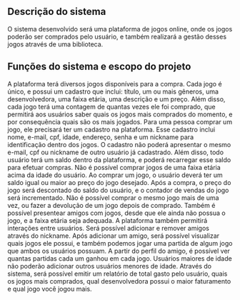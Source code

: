 ## Descrição do sistema
O sistema desenvolvido será uma plataforma de jogos online, onde os jogos poderão ser comprados pelo usuário, e também realizará a gestão desses jogos através de uma biblioteca.

## Funções do sistema e escopo do projeto
A plataforma terá diversos jogos disponíveis para a compra. Cada jogo é único, e possui um cadastro que inclui: título, um ou mais gêneros, uma desenvolvedora, uma faixa etária, uma descrição e um preço. Além disso, cada jogo terá uma contagem de quantas vezes ele foi comprado, que permitirá aos usuários saber quais os jogos mais comprados do momento, e por consequência quais são os mais jogados.
	Para uma pessoa comprar um jogo, ele precisará ter um cadastro na plataforma. Esse cadastro inclui nome, e-mail, cpf, idade, endereço, senha e um nickname para identificação dentro dos jogos. O cadastro não poderá apresentar o mesmo e-mail, cpf ou nickname de outro usuário já cadastrado. Além disso, todo usuário terá um saldo dentro da plataforma, e poderá recarregar esse saldo para efetuar compras. Não é possível comprar jogos de uma faixa etária acima da idade do usuário. Ao comprar um jogo, o usuário deverá ter um saldo igual ou maior ao preço do jogo desejado. Após a compra, o preço do jogo será descontado do saldo do usuário, e o contador de vendas do jogo será incrementado. Não é possível comprar o mesmo jogo mais de uma vez, ou fazer a devolução de um jogo depois de comprado. Também é possível presentear amigos com jogos, desde que ele ainda não possua o jogo, e a faixa etária seja adequada.
	A plataforma também permitirá interações entre usuários. Será possível adicionar e remover amigos através do nickname. Após adicionar um amigo, será possível visualizar quais jogos ele possui, e também podemos jogar uma partida de algum jogo que ambos os usuários possuam. A partir do perfil do amigo, é possível ver quantas partidas cada um ganhou em cada jogo. Usuários maiores de idade não poderão adicionar outros usuários menores de idade.
	Através do sistema, será possível emitir um relatório de total gasto pelo usuário, quais os jogos mais comprados, qual desenvolvedora possui o maior faturamento e qual jogo você jogou mais.
